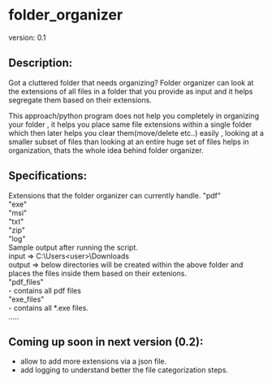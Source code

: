 # folder_organizer

version: 0.1 

Description:
------------- 
Got a cluttered folder that needs organizing? Folder organizer can look at the extensions of all files in a folder that you provide as input and it helps segregate them based on their extensions.

This approach/python program does not help you completely in organizing your folder , it helps you place same file extensions within a single folder which then later helps you clear them(move/delete etc..) easily , looking at a smaller subset of files than looking at an entire huge set of files helps in organization, thats the whole idea behind folder organizer.

Specifications:
----------------
Extensions that the folder organizer can currently handle.
    "pdf" <br />
    "exe" <br />
    "msi" <br />
    "txt" <br />
    "zip" <br />
    "log" <br />
Sample output after running the script.<br />
    input  => C:\Users\<user>\Downloads <br />
    output => below directories will be created within the above folder and places the files inside them based on their extenions. <br />
    "pdf_files" <br />
     - contains all pdf files <br />
    "exe_files" <br />
     - contains all *.exe files. <br />
    .....

Coming up soon in next version (0.2):
------------------------------------
 - allow to add more extensions via a json file. <br />
 - add logging to understand better the file categorization steps. <br />
